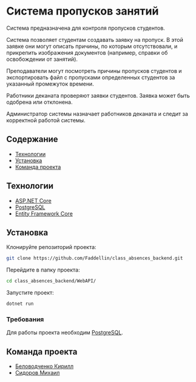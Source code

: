 # Система пропусков занятий
Система предназначена для контроля пропусков студентов.

Система позволяет студентам создавать заявку на пропуск. В этой заявке они могут описать причины, по которым отсутствовали, и прикрепить изображения документов (например, справки об освобождении от занятий).

Преподаватели могут посмотреть причины пропусков студентов и экспортировать файл с пропусками определенных студентов за указанный промежуток времени.

Работники деканата проверяют заявки студентов. Заявка может быть одобрена или отклонена.

Администратор системы назначает работников деканата и следит за корректной работой системы.


## Содержание
- [Технологии](#технологии)
- [Установка](#установка)
- [Команда проекта](#команда-проекта)

## Технологии
- [ASP.NET Core](https://learn.microsoft.com/)
- [PostgreSQL](https://www.postgresql.org/)
- [Entity Framework Core](https://learn.microsoft.com/ru-ru/ef/core/)

## Установка

Клонируйте репозиторий проекта:
```sh
git clone https://github.com/Faddellin/class_absences_backend.git
```

Перейдите в папку проекта:
```sh
cd class_absences_backend/WebAPI/
```

Запустите проект:
```sh
dotnet run
```


### Требования
Для работы проекта необходим [PostgreSQL](https://www.postgresql.org/download/).


## Команда проекта
- [Беловодченко Кирилл](https://github.com/Faddellin)
- [Сидоров Михаил](https://github.com/mikhail-belii)
